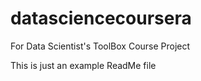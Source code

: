 datasciencecoursera
===================

For Data Scientist's ToolBox Course Project

This is just an example ReadMe file
